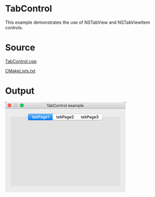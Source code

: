 # TabControl

This example demonstrates the use of NSTabView and NSTabViewItem controls.

# Source

[TabControl.cpp](./TabControl.cpp)

[CMakeLists.txt](./CMakeLists.txt)

# Output

![GitHub Logo](../../docs/Pictures/TabControl.png)

